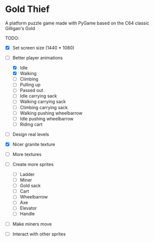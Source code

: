 # Gold Thief
A platform puzzle game made with PyGame based on the C64 classic Gilligan's Gold

TODO:  
- [x] Set screen size (1440 * 1080)
- [ ] Better player animations  
    - [x] Idle
    - [x] Walking
    - [ ] Climbing
    - [ ] Pulling up
    - [ ] Passed out
    - [ ] Idle carrying sack
    - [ ] Walking carrying sack
    - [ ] Climbing carrying sack
    - [ ] Walking pushing wheelbarrow
    - [ ] Idle pushing wheelbarrow
    - [ ] Riding cart
- [ ] Design real levels
- [X] Nicer granite texture
- [ ] More textures
- [ ] Create more sprites
    - [ ] Ladder
    - [ ] Miner
    - [ ] Gold sack
    - [ ] Cart
    - [ ] Wheelbarrow
    - [ ] Axe
    - [ ] Elevator
    - [ ] Handle
- [ ] Make miners move
- [ ] Interact with other sprites
 
